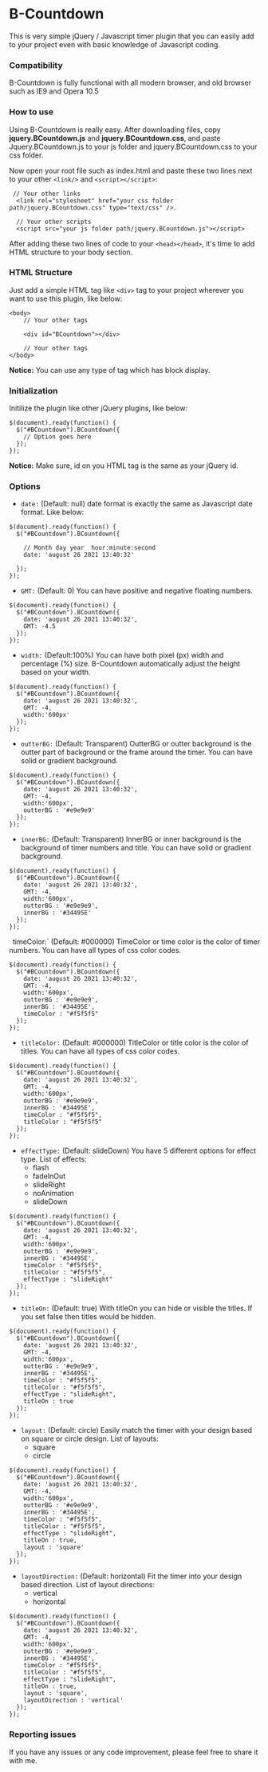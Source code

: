 # B-Countdown

This is very simple jQuery / Javascript timer plugin that you can easily add to your project even with basic knowledge of Javascript coding.

### Compatibility
B-Countdown is fully functional with all modern browser, and old browser such as IE9 and Opera 10.5

### How to use
Using B-Countdown is really easy. After downloading files, copy **jquery.BCountdown.js** and **jquery.BCountdown.css**, and paste Jquery.BCountdown.js 
to your js folder and jquery.BCountdown.css to your css folder.

Now open your root file such as index.html and paste these two lines next to your other `<link/>` and `<script></script>`:

```
 // Your other links
  <link rel="stylesheet" href="your css folder path/jquery.BCountdown.css" type="text/css" />.
  
  // Your other scripts
  <script src="your js folder path/jquery.BCountdown.js"></script>
```
After adding these two lines of code to your `<head></head>`, it's time to add HTML structure to your body section.

### HTML Structure
Just add a simple HTML tag like `<div>` tag to your project wherever you want to use this plugin, like below:

```
<body>
    // Your other tags
    
    <div id="BCountdown"></div>
    
    // Your other tags
</body>
```
**Notice:** You can use any type of tag which has block display.

### Initialization
Initilize the plugin like other jQuery plugins, like below:

```
$(document).ready(function() {
  $("#BCountdown").BCountdown({
    // Option goes here
  });			
});
```
**Notice:** Make sure, id on you HTML tag is the same as your jQuery id.

### Options
- `date:` (Default: null) date format is exactly the same as Javascript date format. Like below:
```
$(document).ready(function() {
  $("#BCountdown").BCountdown({
  
    // Month day year  hour:minute:second
    date: 'august 26 2021 13:40:32'
    
  });			
});
```

- `GMT:` (Default: 0) You can have positive and negative floating numbers.
```
$(document).ready(function() {
  $("#BCountdown").BCountdown({
    date: 'august 26 2021 13:40:32',
    GMT: -4.5
  });			
});
```

- `width:` (Default:100%) You can have both pixel (px) width and percentage (%) size. B-Countdown automatically adjust the height based on your width.
```
$(document).ready(function() {
  $("#BCountdown").BCountdown({
    date: 'august 26 2021 13:40:32',
    GMT: -4,
    width:'600px'		
  });			
});
```

- `outterBG:` (Default: Transparent) OutterBG or outter background is the outter part of background or the frame around the timer. You can have solid or gradient background.
```
$(document).ready(function() {
  $("#BCountdown").BCountdown({
    date: 'august 26 2021 13:40:32',
    GMT: -4,
    width:'600px',
    outterBG : '#e9e9e9'
  });			
});
```

- `innerBG:` (Default: Transparent) InnerBG or inner background is the background of timer numbers and title. You can have solid or gradient background.
```
$(document).ready(function() {
  $("#BCountdown").BCountdown({
    date: 'august 26 2021 13:40:32',
    GMT: -4,
    width:'600px',
    outterBG : '#e9e9e9',
    innerBG : '#34495E'
  });			
});
```

` `timeColor:` (Default: #000000) TimeColor or time color is the color of timer numbers. You can have all types of css color codes.
```
$(document).ready(function() {
  $("#BCountdown").BCountdown({
    date: 'august 26 2021 13:40:32',
    GMT: -4,
    width:'600px',
    outterBG : '#e9e9e9',
    innerBG : '#34495E',
    timeColor : "#f5f5f5"
  });			
});
```

- `titleColor:` (Default: #000000) TitleColor or title color is the color of titles. You can have all types of css color codes.
```
$(document).ready(function() {
  $("#BCountdown").BCountdown({
    date: 'august 26 2021 13:40:32',
    GMT: -4,
    width:'600px',
    outterBG : '#e9e9e9',
    innerBG : '#34495E',
    timeColor : "#f5f5f5",
    titleColor : "#f5f5f5"
  });			
});
```

- `effectType:` (Default: slideDown) You have 5 different options for effect type. List of effects:
  - flash
  - fadeInOut
  - slideRight
  - noAnimation
  - slideDown

```
$(document).ready(function() {
  $("#BCountdown").BCountdown({
    date: 'august 26 2021 13:40:32',
    GMT: -4,
    width:'600px',
    outterBG : '#e9e9e9',
    innerBG : '#34495E',
    timeColor : "#f5f5f5",
    titleColor : "#f5f5f5",
    effectType : "slideRight"
  });			
});
```

- `titleOn:` (Default: true) With titleOn you can hide or visible the titles. If you set false then titles would be hidden.
```
$(document).ready(function() {
  $("#BCountdown").BCountdown({
    date: 'august 26 2021 13:40:32',
    GMT: -4,
    width:'600px',
    outterBG : '#e9e9e9',
    innerBG : '#34495E',
    timeColor : "#f5f5f5",
    titleColor : "#f5f5f5",
    effectType : "slideRight",
    titleOn : true
  });			
});
```

- `layout:` (Default: circle) Easily match the timer with your design based on square or circle design. List of layouts:
  - square
  - circle

```
$(document).ready(function() {
  $("#BCountdown").BCountdown({
    date: 'august 26 2021 13:40:32',
    GMT: -4,
    width:'600px',
    outterBG : '#e9e9e9',
    innerBG : '#34495E',
    timeColor : "#f5f5f5",
    titleColor : "#f5f5f5",
    effectType : "slideRight",
    titleOn : true,
    layout : 'square'
  });			
});
```

- `layoutDirection:` (Default: horizontal) Fit the timer into your design based direction. List of layout directions:
  - vertical
  - horizontal
  
```
$(document).ready(function() {
  $("#BCountdown").BCountdown({
    date: 'august 26 2021 13:40:32',
    GMT: -4,
    width:'600px',
    outterBG : '#e9e9e9',
    innerBG : '#34495E',
    timeColor : "#f5f5f5",
    titleColor : "#f5f5f5",
    effectType : "slideRight",
    titleOn : true,
    layout : 'square',
    layoutDirection : 'vertical'
  });			
});
```
### Reporting issues
If you have any issues or any code improvement, please feel free to share it with me.
